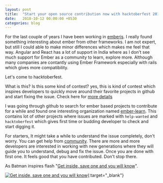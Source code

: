 ```yaml
---
layout: post
title:  "Start your open source contribution now with hacktoberfest 2018"
date:   2018-10-12 00:00:00 +0530
categories: blog
---
```


For the last couple of years I have been working in <a href="https://www.emberjs.com/" target="_blank">emberjs</a>. I really found something interesting about ember from other frameworks. I am not expert, but still I could able to make minor differences which makes me feel that way. Angular and React has a lot of support in India where as I don't see much support for Ember as a community to learn, explore more. Although many companies are contantly using Ember Framework especially with rails which gives more compatibility.

Let's come to hacktoberfest. 

What is this? Is this some kind of contest? yes, this is kind of contest which inspires developers to quickly move around their favorite projects in github and start fixing the issue. Check here for <a href="https://hacktoberfest.digitalocean.com" target="_blank">more details</a>

I was going through github to search for ember based projects to contribute for a while and found one interesting organization named <a href="https://github.com/ember-learn">ember-learn</a>. This contains lot of other projects where issues are marked with `help-wanted` and `hacktoberfest` which gives first time or budding developer to check and start digging it.

For starters, It might take a while to understand the issue completely, don't worry. You can get help from <a href="https://www.emberjs.com/community/">community</a>. There are more and more developers are interested in working with new generations where they will guide you to understand, debug and fix the issue. Once you are done with first one. It feels good that you have contributed. Don't stop there.

As Batman inspires flash "<a href="https://www.youtube.com/watch?v=3Mgp4AvZPHY" target="_blank">Get inside, save one and you will know</a>".

[![Get inside, save one and you will know](https://img.youtube.com/vi/3Mgp4AvZPHY/0.jpg)](https://www.youtube.com/watch?v=3Mgp4AvZPHY){:target="_blank"}
